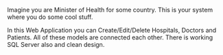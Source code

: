 Imagine you are Minister of Health for some country. This is your system where you do some cool stuff.

In this Web Application you can Create/Edit/Delete Hospitals, Doctors and Patients. All of these models are connected each other. There is working SQL Server also and clean design.
